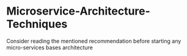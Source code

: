 # Microservice-Architecture-Techniques
Consider reading the mentioned recommendation before starting any micro-services bases architecture 
